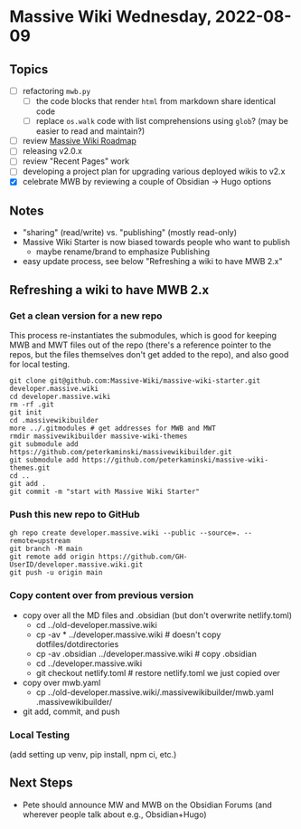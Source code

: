 # Massive Wiki Wednesday, 2022-08-09

## Topics

- [ ] refactoring `mwb.py`
    - [ ] the code blocks that render `html` from markdown share identical code
    - [ ] replace `os.walk` code with list comprehensions using `glob`? (may be easier to read and maintain?)
- [ ] review [Massive Wiki Roadmap](https://developer.massive.wiki/massive_wiki_roadmap)
- [ ] releasing v2.0.x
- [ ] review "Recent Pages" work
- [ ] developing a project plan for upgrading various deployed wikis to v2.x
- [x] celebrate MWB by reviewing a couple of Obsidian -> Hugo options

## Notes

- "sharing" (read/write) vs. "publishing" (mostly read-only)
- Massive Wiki Starter is now biased towards people who want to publish
    - maybe rename/brand to emphasize Publishing
- easy update process, see below "Refreshing a wiki to have MWB 2.x"

## Refreshing a wiki to have MWB 2.x

### Get a clean version for a new repo

This process re-instantiates the submodules, which is good for keeping MWB and MWT files out of the repo (there's a reference pointer to the repos, but the files themselves don't get added to the repo), and also good for local testing.

``` shell
git clone git@github.com:Massive-Wiki/massive-wiki-starter.git developer.massive.wiki
cd developer.massive.wiki
rm -rf .git
git init
cd .massivewikibuilder
more ../.gitmodules # get addresses for MWB and MWT
rmdir massivewikibuilder massive-wiki-themes
git submodule add https://github.com/peterkaminski/massivewikibuilder.git
git submodule add https://github.com/peterkaminski/massive-wiki-themes.git
cd ..
git add .
git commit -m "start with Massive Wiki Starter"
```

### Push this new repo to GitHub

```Shell
gh repo create developer.massive.wiki --public --source=. --remote=upstream
git branch -M main
git remote add origin https://github.com/GH-UserID/developer.massive.wiki.git
git push -u origin main
```


### Copy content over from previous version

- copy over all the MD files and .obsidian (but don't overwrite netlify.toml)
    - cd ../old-developer.massive.wiki
    - cp -av * ../developer.massive.wiki # doesn't copy dotfiles/dotdirectories
    - cp -av .obsidian ../developer.massive.wiki # copy .obsidian
    - cd ../developer.massive.wiki
    - git checkout netlify.toml # restore netlify.toml we just copied over
- copy over mwb.yaml
    - cp ../old-developer.massive.wiki/.massivewikibuilder/mwb.yaml .massivewikibuilder/
- git add, commit, and push

### Local Testing

(add setting up venv, pip install, npm ci, etc.)

## Next Steps

- Pete should announce MW and MWB on the Obsidian Forums (and wherever people talk about e.g., Obsidian+Hugo)

